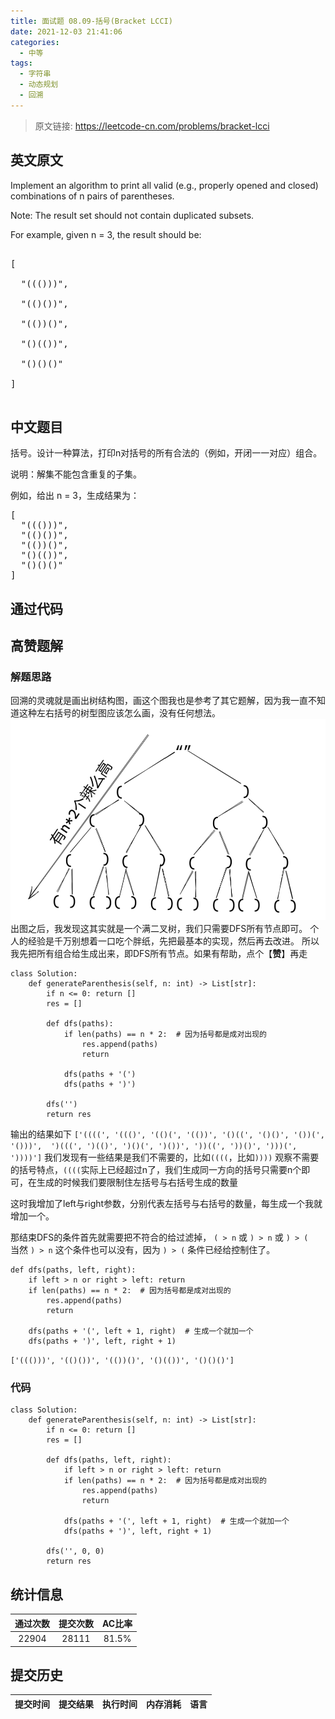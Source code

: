 ```yaml
---
title: 面试题 08.09-括号(Bracket LCCI)
date: 2021-12-03 21:41:06
categories:
  - 中等
tags:
  - 字符串
  - 动态规划
  - 回溯
---
```


> 原文链接: https://leetcode-cn.com/problems/bracket-lcci


## 英文原文
<div><p>Implement an algorithm to print all valid (e.g., properly opened and closed) combinations of n pairs of parentheses.</p>



<p>Note: The result set should not contain duplicated subsets.</p>



<p>For example, given&nbsp;n = 3, the result should be:</p>



<pre>

[

  &quot;((()))&quot;,

  &quot;(()())&quot;,

  &quot;(())()&quot;,

  &quot;()(())&quot;,

  &quot;()()()&quot;

]

</pre>

</div>

## 中文题目
<div><p>括号。设计一种算法，打印n对括号的所有合法的（例如，开闭一一对应）组合。</p>

<p>说明：解集不能包含重复的子集。</p>

<p>例如，给出 n = 3，生成结果为：</p>

<pre>
[
  "((()))",
  "(()())",
  "(())()",
  "()(())",
  "()()()"
]
</pre>
</div>

## 通过代码
<RecoDemo>
</RecoDemo>


## 高赞题解
### 解题思路
回溯的灵魂就是画出树结构图，画这个图我也是参考了其它题解，因为我一直不知道这种左右括号的树型图应该怎么画，没有任何想法。
![image.png](../images/bracket-lcci-0.png)
出图之后，我发现这其实就是一个满二叉树，我们只需要DFS所有节点即可。
个人的经验是千万别想着一口吃个胖纸，先把最基本的实现，然后再去改进。
所以我先把所有组合给生成出来，即DFS所有节点。如果有帮助，点个【**赞**】再走
```python3
class Solution:
    def generateParenthesis(self, n: int) -> List[str]:
        if n <= 0: return []
        res = []

        def dfs(paths):
            if len(paths) == n * 2:  # 因为括号都是成对出现的
                res.append(paths)
                return

            dfs(paths + '(')
            dfs(paths + ')')

        dfs('')
        return res
```
输出的结果如下
`['((((', '((()', '(()(', '(())', '()((', '()()', '())(', '()))', 
')(((', ')(()', ')()(', ')())', '))((', '))()', ')))(', '))))']`
我们发现有一些结果是我们不需要的，比如`((((`，比如`))))`
观察不需要的括号特点，`((((`实际上已经超过n了，我们生成同一方向的括号只需要n个即可，在生成的时候我们要限制住左括号与右括号生成的数量

这时我增加了left与right参数，分别代表左括号与右括号的数量，每生成一个我就增加一个。

那结束DFS的条件首先就需要把不符合的给过滤掉， `( > n` 或 `) > n` 或 `) > (`  
当然 `) > n` 这个条件也可以没有，因为 `) > (`  条件已经给控制住了。

```python3
def dfs(paths, left, right):
    if left > n or right > left: return
    if len(paths) == n * 2:  # 因为括号都是成对出现的
        res.append(paths)
        return

    dfs(paths + '(', left + 1, right)  # 生成一个就加一个
    dfs(paths + ')', left, right + 1)
```
`['((()))', '(()())', '(())()', '()(())', '()()()']`

### 代码

```python3
class Solution:
    def generateParenthesis(self, n: int) -> List[str]:
        if n <= 0: return []
        res = []

        def dfs(paths, left, right):
            if left > n or right > left: return
            if len(paths) == n * 2:  # 因为括号都是成对出现的
                res.append(paths)
                return

            dfs(paths + '(', left + 1, right)  # 生成一个就加一个
            dfs(paths + ')', left, right + 1)

        dfs('', 0, 0)
        return res
```

## 统计信息
| 通过次数 | 提交次数 | AC比率 |
| :------: | :------: | :------: |
|    22904    |    28111    |   81.5%   |

## 提交历史
| 提交时间 | 提交结果 | 执行时间 |  内存消耗  | 语言 |
| :------: | :------: | :------: | :--------: | :--------: |
